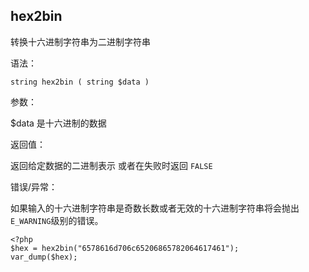 ## hex2bin

转换十六进制字符串为二进制字符串

语法：

```
string hex2bin ( string $data )
```

参数：

$data 是十六进制的数据

返回值：

返回给定数据的二进制表示 或者在失败时返回 `FALSE`

错误/异常：

如果输入的十六进制字符串是奇数长数或者无效的十六进制字符串将会抛出`E_WARNING`级别的错误。

```
<?php
$hex = hex2bin("6578616d706c65206865782064617461");
var_dump($hex);
```



